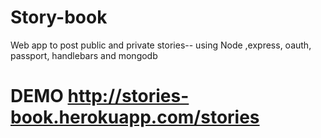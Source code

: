 # Story-book
Web app to post public and private stories-- using Node ,express, oauth, passport, handlebars and mongodb


# DEMO http://stories-book.herokuapp.com/stories

